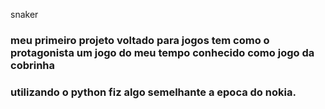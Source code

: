 
snaker 
### meu primeiro projeto voltado para jogos tem como o protagonista um jogo do meu tempo conhecido como jogo da cobrinha
### utilizando o python fiz algo semelhante a epoca do nokia. 
